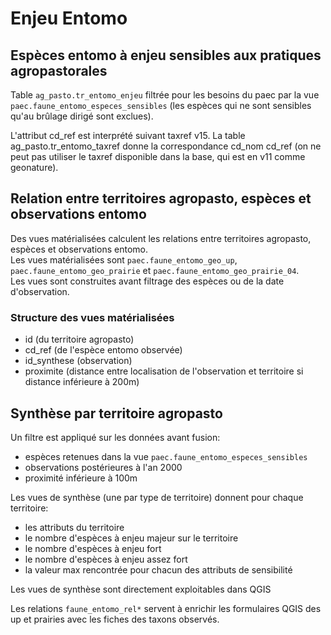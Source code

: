 # Enjeu Entomo

## Espèces entomo à enjeu sensibles aux pratiques agropastorales

Table `ag_pasto.tr_entomo_enjeu` filtrée pour les besoins du paec par la vue `paec.faune_entomo_especes_sensibles` (les espèces qui ne sont sensibles qu'au brûlage dirigé sont exclues).

L'attribut cd_ref est interprété suivant taxref v15. La table ag_pasto.tr_entomo_taxref donne la correspondance cd_nom cd_ref (on ne peut pas utiliser le taxref disponible dans la base, qui est en v11 comme geonature).

## Relation entre territoires agropasto, espèces et observations entomo

Des vues matérialisées calculent les relations entre territoires agropasto, espèces et observations entomo.  
Les vues matérialisées sont `paec.faune_entomo_geo_up`, `paec.faune_entomo_geo_prairie` et `paec.faune_entomo_geo_prairie_04`.  
Les vues sont construites avant filtrage des espèces ou de la date d'observation.

### Structure des vues matérialisées

- id (du territoire agropasto)
- cd_ref (de l'espèce entomo observée)
- id_synthese (observation)
- proximite (distance entre localisation de l'observation et territoire si distance inférieure à 200m)

## Synthèse par territoire agropasto

Un filtre est appliqué sur les données avant fusion:

- espèces retenues dans la vue `paec.faune_entomo_especes_sensibles`
- observations postérieures à l'an 2000
- proximité inférieure à 100m

Les vues de synthèse (une par type de territoire) donnent pour chaque territoire:

- les attributs du territoire
- le nombre d'espèces à enjeu majeur sur le territoire
- le nombre d'espèces à enjeu fort
- le nombre d'espèces à enjeu assez fort
- la valeur max rencontrée pour chacun des attributs de sensibilité

Les vues de synthèse sont directement exploitables dans QGIS

Les relations `faune_entomo_rel*` servent à enrichir les formulaires QGIS des up et prairies avec les fiches des taxons observés.
